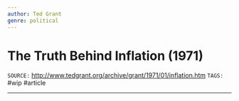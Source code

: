```yaml
---
author: Ted Grant
genre: political
---
```

# The Truth Behind Inflation (1971)
`SOURCE:` http://www.tedgrant.org/archive/grant/1971/01/inflation.htm
`TAGS:` #wip #article 

---
